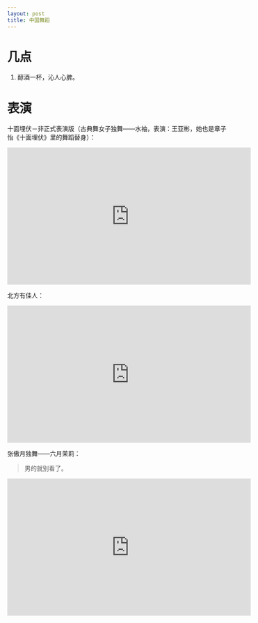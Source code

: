 ```yaml
---
layout: post
title: 中国舞蹈
---
```


# 几点

1. 醇酒一杯，沁人心脾。

# 表演

十面埋伏－非正式表演版（古典舞女子独舞——水袖，表演：王亚彬，她也是章子怡《十面埋伏》里的舞蹈替身）：

<iframe width="560" height="315" src="https://www.youtube.com/embed/wZ5-YNV5Vgo" frameborder="0" allow="autoplay; encrypted-media" allowfullscreen></iframe>

北方有佳人：

<iframe width="560" height="315" src="https://www.youtube.com/embed/ahqDyJ7w9w4" frameborder="0" allow="autoplay; encrypted-media" allowfullscreen></iframe>

张傲月独舞——六月茉莉：

>男的就别看了。

<iframe width="560" height="315" src="https://www.youtube.com/embed/mpxFdPsEn1w" frameborder="0" allow="autoplay; encrypted-media" allowfullscreen></iframe>